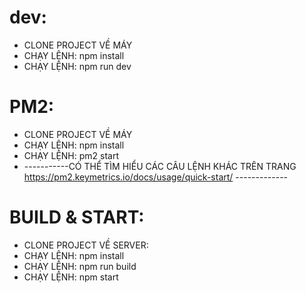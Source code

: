 
# dev:
- CLONE PROJECT VỀ MÁY
- CHẠY LỆNH: npm install
- CHẠY LỆNH: npm run dev

# PM2:
- CLONE PROJECT VỀ MÁY
- CHẠY LỆNH: npm install
- CHẠY LỆNH: pm2 start
- -----------CÓ THỂ TÌM HIỂU CÁC CÂU LỆNH KHÁC TRÊN TRANG https://pm2.keymetrics.io/docs/usage/quick-start/ -------------


# BUILD & START:
- CLONE PROJECT VỀ SERVER:
- CHẠY LỆNH: npm install
- CHẠY LỆNH: npm run build
- CHẠY LỆNH: npm start

